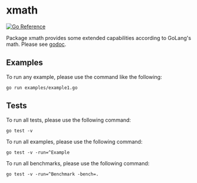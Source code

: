 # xmath

[![Go Reference](https://pkg.go.dev/badge/github.com/goinsane/xmath.svg)](https://pkg.go.dev/github.com/goinsane/xmath)

Package xmath provides some extended capabilities according to GoLang's math.
Please see [godoc](https://pkg.go.dev/github.com/goinsane/xmath).

## Examples

To run any example, please use the command like the following:

    go run examples/example1.go

## Tests

To run all tests, please use the following command:

    go test -v

To run all examples, please use the following command:

    go test -v -run=^Example

To run all benchmarks, please use the following command:

    go test -v -run=^Benchmark -bench=.
